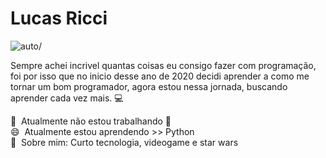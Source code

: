 # Lucas Ricci

<img src="https://avatars3.githubusercontent.com/u/62891523?s=400&v=4"
     alt=auto/>

Sempre achei incrivel quantas coisas eu consigo fazer com programação, foi por isso que no inicio desse ano de 2020 decidi aprender a como me tornar um bom programador, agora estou nessa jornada, buscando aprender cada vez mais.
:computer:

 :rocket: &nbsp;Atualmente não estou trabalhando :handbag:
 <br/> :smile: &nbsp;Atualmente estou aprendendo >> Python
 <br/> 💬  &nbsp;Sobre mim: Curto tecnologia, videogame e star wars
